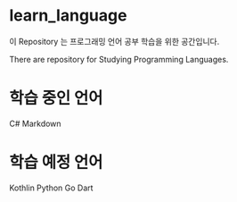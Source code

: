 # learn_language

이 Repository 는 프로그래밍 언어 공부 학습을 위한 공간입니다. 

There are repository for Studying Programming Languages.

# 학습 중인 언어
C# 
Markdown

# 학습 예정 언어
Kothlin
Python
Go
Dart